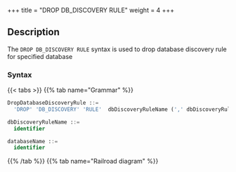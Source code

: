 +++
title = "DROP DB_DISCOVERY RULE"
weight = 4
+++

## Description

The `DROP DB_DISCOVERY RULE` syntax is used to drop database discovery rule for specified database

### Syntax

{{< tabs >}}
{{% tab name="Grammar" %}}
```sql
DropDatabaseDiscoveryRule ::=
  'DROP' 'DB_DISCOVERY' 'RULE'  dbDiscoveryRuleName (',' dbDiscoveryRuleName)* ('FROM' databaseName)?

dbDiscoveryRuleName ::=
  identifier

databaseName ::=
  identifier
```
{{% /tab %}}
{{% tab name="Railroad diagram" %}}
<iframe frameborder="0" name="diagram" id="diagram" width="100%" height="100%"></iframe>
{{% /tab %}}
{{< /tabs >}}

### Supplement

- When databaseName is not specified, the default is the currently used DATABASE. If DATABASE is not used, No database selected will be prompted.

### Example

- Drop mutiple database discovery rule for specified database

```sql
DROP DB_DISCOVERY RULE group_0, group_1 FROM test1;
```

- Drop single database discovery rule for current database

```sql
DROP DB_DISCOVERY RULE group_0;
```

### Reserved word

`DROP`, `DB_DISCOVERY`, `RULE`, `FROM`

### Related links

- [Reserved word](/en/reference/distsql/syntax/reserved-word/)
